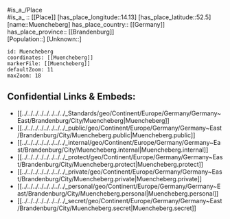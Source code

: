 ﻿---
location: [52.5,14.13] 
mapzoom: [7,12] 
mapmarker: city 
type: City
tags:
- geo/City


SpocWebEntityId: 32669
isDeleted: false
confidential: public

---
#is_a_/Place  
#is_a_ :: [[Place]] 
[has_place_longitude::14.13] 
[has_place_latitude::52.5] 
[name::Muencheberg] 
has_place_country:: [[Germany]]  
has_place_province:: [[Brandenburg]]  
[Population::] 
[Unknown::] 


```leaflet
id: Muencheberg
coordinates: [[Muencheberg]] 
markerFile: [[Muencheberg]] 
defaultZoom: 11 
maxZoom: 18
```


## Confidential Links & Embeds: 
- [[../../../../../../../../_Standards/geo/Continent/Europe/Germany/Germany~East/Brandenburg/City/Muencheberg|Muencheberg]] 
- [[../../../../../../../../_public/geo/Continent/Europe/Germany/Germany~East/Brandenburg/City/Muencheberg.public|Muencheberg.public]] 
- [[../../../../../../../../_internal/geo/Continent/Europe/Germany/Germany~East/Brandenburg/City/Muencheberg.internal|Muencheberg.internal]] 
- [[../../../../../../../../_protect/geo/Continent/Europe/Germany/Germany~East/Brandenburg/City/Muencheberg.protect|Muencheberg.protect]] 
- [[../../../../../../../../_private/geo/Continent/Europe/Germany/Germany~East/Brandenburg/City/Muencheberg.private|Muencheberg.private]] 
- [[../../../../../../../../_personal/geo/Continent/Europe/Germany/Germany~East/Brandenburg/City/Muencheberg.personal|Muencheberg.personal]] 
- [[../../../../../../../../_secret/geo/Continent/Europe/Germany/Germany~East/Brandenburg/City/Muencheberg.secret|Muencheberg.secret]] 
